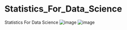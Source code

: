 # Statistics_For_Data_Science
Statistics For Data Science
![image](https://user-images.githubusercontent.com/102898510/177533282-46e4e48e-582c-4e87-a7af-aefb6f7730b6.png)
![image](https://user-images.githubusercontent.com/102898510/177533556-28b0a9ae-9427-4498-80d7-e6aabe5371f5.png)
